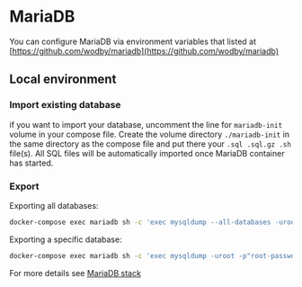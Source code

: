 # MariaDB

You can configure MariaDB via environment variables that listed at [https://github.com/wodby/mariadb](https://github.com/wodby/mariadb)

## Local environment 

### Import existing database

if you want to import your database, uncomment the line for `mariadb-init` volume in your compose file. Create the volume directory `./mariadb-init` in the same directory as the compose file and put there your `.sql .sql.gz .sh` file(s). All SQL files will be automatically imported once MariaDB container has started.

### Export

Exporting all databases:
```bash
docker-compose exec mariadb sh -c 'exec mysqldump --all-databases -uroot -p"root-password"' > databases.sql
```

Exporting a specific database:
```bash
docker-compose exec mariadb sh -c 'exec mysqldump -uroot -p"root-password" my-db' > my-db.sql
```

For more details see [MariaDB stack](https://cloud.wodby.com/stackhub/3aa42a7c-db8b-40e9-aa3c-06218724fae6)
